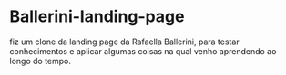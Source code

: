 # Ballerini-landing-page
fiz um clone da landing page da Rafaella Ballerini, para testar conhecimentos e aplicar algumas coisas na qual venho aprendendo ao longo do tempo.
